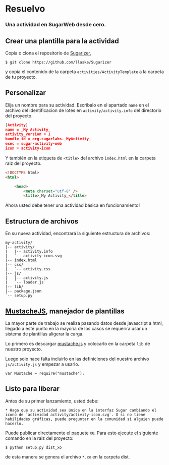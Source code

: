# Resuelvo

### Una actividad en SugarWeb desde cero.

## Crear una plantilla para la actividad

Copia o clona el repositorio de [Sugarizer](https://github.com/llaske/Sugarizer), 

```bashscript
$ git clone https://github.com/llaske/Sugarizer
```

y copia el contenido de la carpeta `activities/ActivityTemplate` a la carpeta de tu proyecto.

## Personalizar

Elija un nombre para su actividad. Escríbalo en el apartado `name` en el archivo del identificacion de lotes en `activity/activity.info` del directorio del proyecto.

```json
[Activity]
name = _My Activity_
activity_version = 1
bundle_id = org.sugarlabs._MyActivity_
exec = sugar-activity-web
icon = activity-icon
```

Y también en la etiqueta de `<title>` del archivo `index.html` en la carpeta raiz del proyecto.

```html
<!DOCTYPE html>
<html>

    <head>
        <meta charset="utf-8" />
        <title>_My Activity_</title>
```

Ahora usted debe tener una actividad básica en funcionamiento!

## Estructura de archivos

En su nueva actividad, encontrará la siguiente estructura de archivos:

	my-activity/
	|-- activity/
	|   |-- activity.info
	|   `-- activity-icon.svg
	|-- index.html
	|-- css/
	|   `-- activity.css
	|-- js/
	|   |-- activity.js
	|   `-- loader.js
	|-- lib/
	|-- package.json
	`-- setup.py

## [MustacheJS](https://mustache.github.io/), manejador de plantillas

La mayor parte de trabajo se realiza pasando datos desde javascript a html, llegado a este punto en la mayoria de los casos se requerira usar un sistema de plantillas aligerar la carga.

Lo primero es descargar [mustache.js](https://raw.githubusercontent.com/janl/mustache.js/master/mustache.min.js) y colocarlo en la carpeta `lib` de nuestro proyecto.

Luego solo hace falta incluirlo en las definiciones del nuestro archivo `js/activity.js` y empezar a usarlo.

```jaascript
var Mustache = require("mustache");
```

## Listo para liberar

Antes de su primer lanzamiento, usted debe:

	* Haga que su actividad sea única en la interfaz Sugar cambiando el icono de `actividad activity/activity-icon.svg`. O si no tiene habilidades gráficas, puede preguntar en la comunidad si alguien puede hacerlo.

Puede publicar directamente el paquete `XO`. Para esto ejecute el siguiente comando en la raiz del proyecto:

	$ python setup.py dist_xo
	
de esta manera se genera el archivo `*.xo` en la carpeta dist.
